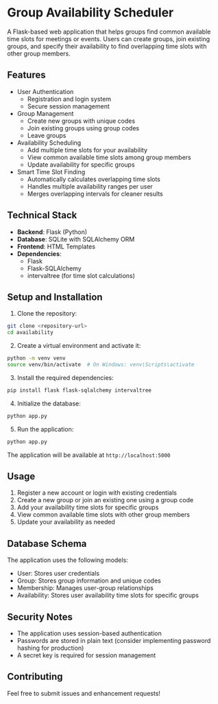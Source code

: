 # Group Availability Scheduler

A Flask-based web application that helps groups find common available time slots for meetings or events. Users can create groups, join existing groups, and specify their availability to find overlapping time slots with other group members.

## Features

- User Authentication
  - Registration and login system
  - Secure session management
- Group Management
  - Create new groups with unique codes
  - Join existing groups using group codes
  - Leave groups
- Availability Scheduling
  - Add multiple time slots for your availability
  - View common available time slots among group members
  - Update availability for specific groups
- Smart Time Slot Finding
  - Automatically calculates overlapping time slots
  - Handles multiple availability ranges per user
  - Merges overlapping intervals for cleaner results

## Technical Stack

- **Backend**: Flask (Python)
- **Database**: SQLite with SQLAlchemy ORM
- **Frontend**: HTML Templates
- **Dependencies**:
  - Flask
  - Flask-SQLAlchemy
  - intervaltree (for time slot calculations)

## Setup and Installation

1. Clone the repository:
```bash
git clone <repository-url>
cd availability
```

2. Create a virtual environment and activate it:
```bash
python -m venv venv
source venv/bin/activate  # On Windows: venv\Scripts\activate
```

3. Install the required dependencies:
```bash
pip install flask flask-sqlalchemy intervaltree
```

4. Initialize the database:
```bash
python app.py
```

5. Run the application:
```bash
python app.py
```

The application will be available at `http://localhost:5000`

## Usage

1. Register a new account or login with existing credentials
2. Create a new group or join an existing one using a group code
3. Add your availability time slots for specific groups
4. View common available time slots with other group members
5. Update your availability as needed

## Database Schema

The application uses the following models:
- User: Stores user credentials
- Group: Stores group information and unique codes
- Membership: Manages user-group relationships
- Availability: Stores user availability time slots for specific groups

## Security Notes

- The application uses session-based authentication
- Passwords are stored in plain text (consider implementing password hashing for production)
- A secret key is required for session management

## Contributing

Feel free to submit issues and enhancement requests!
